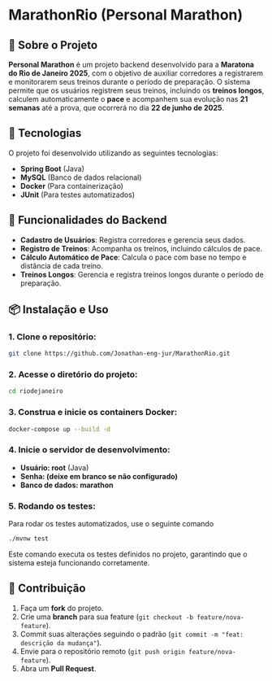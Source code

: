 # MarathonRio (Personal Marathon)

## 📌 Sobre o Projeto

**Personal Marathon** é um projeto backend desenvolvido para a **Maratona do Rio de Janeiro 2025**, com o objetivo de auxiliar corredores a registrarem e monitorarem seus treinos durante o período de preparação. O sistema permite que os usuários registrem seus treinos, incluindo os **treinos longos**, calculem automaticamente o **pace** e acompanhem sua evolução nas **21 semanas** até a prova, que ocorrerá no dia **22 de junho de 2025**.

## 🚀 Tecnologias

O projeto foi desenvolvido utilizando as seguintes tecnologias:

- **Spring Boot** (Java)
- **MySQL** (Banco de dados relacional)
- **Docker** (Para containerização)
- **JUnit** (Para testes automatizados)

## 🌆 Funcionalidades do Backend

- **Cadastro de Usuários**: Registra corredores e gerencia seus dados.
- **Registro de Treinos**: Acompanha os treinos, incluindo cálculos de pace.
- **Cálculo Automático de Pace**: Calcula o pace com base no tempo e distância de cada treino.
- **Treinos Longos**: Gerencia e registra treinos longos durante o período de preparação.

## 📦 Instalação e Uso

### 1. Clone o repositório:
```bash
git clone https://github.com/Jonathan-eng-jur/MarathonRio.git
 ```
### 2. Acesse o diretório do projeto:
   ```sh
   cd riodejaneiro
   ```
### 3. Construa e inicie os containers Docker:
   ```sh
   docker-compose up --build -d
   ```
### 4. Inicie o servidor de desenvolvimento:
- **Usuário: root** (Java)
- **Senha: (deixe em branco se não configurado)**
- **Banco de dados: marathon**

### 5. Rodando os testes:

Para rodar os testes automatizados, use o seguinte comando
   ```sh
   ./mvnw test
   ```
Este comando executa os testes definidos no projeto, garantindo que o sistema esteja funcionando corretamente.
## 📌 Contribuição

1. Faça um **fork** do projeto.
2. Crie uma **branch** para sua feature (`git checkout -b feature/nova-feature`).
3. Commit suas alterações seguindo o padrão (`git commit -m "feat: descrição da mudança"`).
4. Envie para o repositório remoto (`git push origin feature/nova-feature`).
5. Abra um **Pull Request**.


